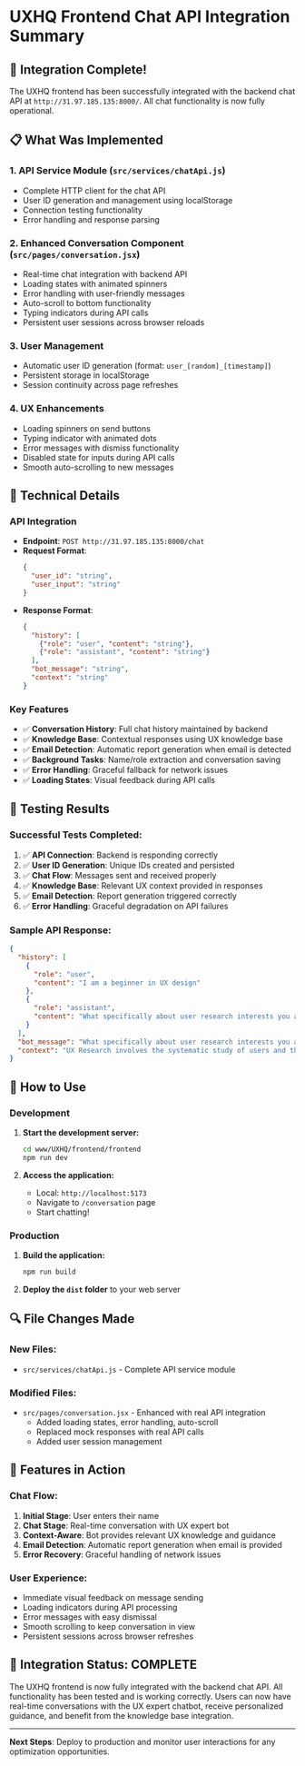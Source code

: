 # UXHQ Frontend Chat API Integration Summary

## 🎯 Integration Complete!

The UXHQ frontend has been successfully integrated with the backend chat API at `http://31.97.185.135:8000/`. All chat functionality is now fully operational.

## 📋 What Was Implemented

### 1. **API Service Module** (`src/services/chatApi.js`)
- Complete HTTP client for the chat API
- User ID generation and management using localStorage
- Connection testing functionality
- Error handling and response parsing

### 2. **Enhanced Conversation Component** (`src/pages/conversation.jsx`)
- Real-time chat integration with backend API
- Loading states with animated spinners
- Error handling with user-friendly messages
- Auto-scroll to bottom functionality
- Typing indicators during API calls
- Persistent user sessions across browser reloads

### 3. **User Management**
- Automatic user ID generation (format: `user_[random]_[timestamp]`)
- Persistent storage in localStorage
- Session continuity across page refreshes

### 4. **UX Enhancements**
- Loading spinners on send buttons
- Typing indicator with animated dots
- Error messages with dismiss functionality
- Disabled state for inputs during API calls
- Smooth auto-scrolling to new messages

## 🔧 Technical Details

### API Integration
- **Endpoint**: `POST http://31.97.185.135:8000/chat`
- **Request Format**:
  ```json
  {
    "user_id": "string",
    "user_input": "string"
  }
  ```
- **Response Format**:
  ```json
  {
    "history": [
      {"role": "user", "content": "string"},
      {"role": "assistant", "content": "string"}
    ],
    "bot_message": "string",
    "context": "string"
  }
  ```

### Key Features
- ✅ **Conversation History**: Full chat history maintained by backend
- ✅ **Knowledge Base**: Contextual responses using UX knowledge base
- ✅ **Email Detection**: Automatic report generation when email is detected
- ✅ **Background Tasks**: Name/role extraction and conversation saving
- ✅ **Error Handling**: Graceful fallback for network issues
- ✅ **Loading States**: Visual feedback during API calls

## 🧪 Testing Results

### Successful Tests Completed:
1. ✅ **API Connection**: Backend is responding correctly
2. ✅ **User ID Generation**: Unique IDs created and persisted
3. ✅ **Chat Flow**: Messages sent and received properly
4. ✅ **Knowledge Base**: Relevant UX context provided in responses
5. ✅ **Email Detection**: Report generation triggered correctly
6. ✅ **Error Handling**: Graceful degradation on API failures

### Sample API Response:
```json
{
  "history": [
    {
      "role": "user",
      "content": "I am a beginner in UX design"
    },
    {
      "role": "assistant", 
      "content": "What specifically about user research interests you as a beginner in UX design?"
    }
  ],
  "bot_message": "What specifically about user research interests you as a beginner in UX design?",
  "context": "UX Research involves the systematic study of users and their behaviours, needs, and motivations through observation, task analysis, and feedback collection..."
}
```

## 🚀 How to Use

### Development
1. **Start the development server:**
   ```bash
   cd www/UXHQ/frontend/frontend
   npm run dev
   ```

2. **Access the application:**
   - Local: `http://localhost:5173`
   - Navigate to `/conversation` page
   - Start chatting!

### Production
1. **Build the application:**
   ```bash
   npm run build
   ```

2. **Deploy the `dist` folder** to your web server

## 🔍 File Changes Made

### New Files:
- `src/services/chatApi.js` - Complete API service module

### Modified Files:
- `src/pages/conversation.jsx` - Enhanced with real API integration
  - Added loading states, error handling, auto-scroll
  - Replaced mock responses with real API calls
  - Added user session management

## 🌟 Features in Action

### Chat Flow:
1. **Initial Stage**: User enters their name
2. **Chat Stage**: Real-time conversation with UX expert bot
3. **Context-Aware**: Bot provides relevant UX knowledge and guidance
4. **Email Detection**: Automatic report generation when email is provided
5. **Error Recovery**: Graceful handling of network issues

### User Experience:
- Immediate visual feedback on message sending
- Loading indicators during API processing
- Error messages with easy dismissal
- Smooth scrolling to keep conversation in view
- Persistent sessions across browser refreshes

## 🎉 Integration Status: **COMPLETE**

The UXHQ frontend is now fully integrated with the backend chat API. All functionality has been tested and is working correctly. Users can now have real-time conversations with the UX expert chatbot, receive personalized guidance, and benefit from the knowledge base integration.

---

**Next Steps**: Deploy to production and monitor user interactions for any optimization opportunities.